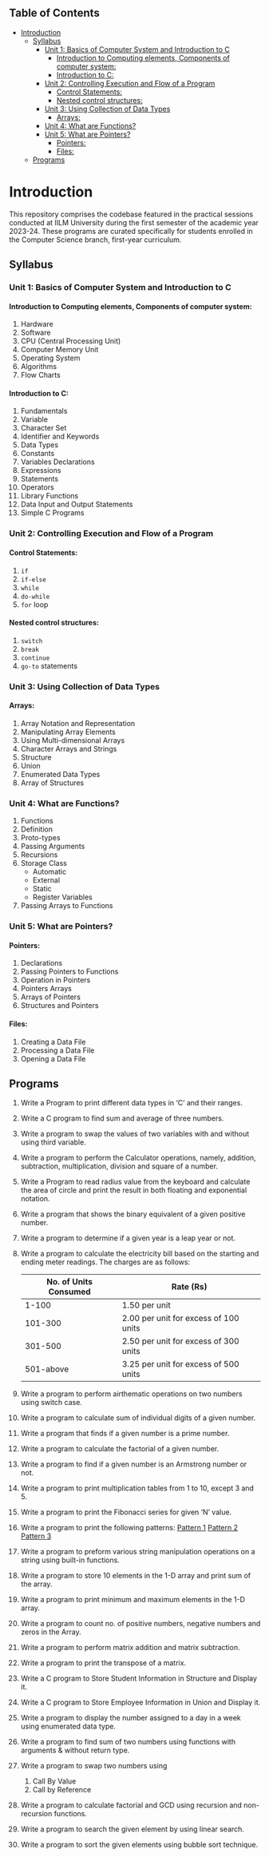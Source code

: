 ## Table of Contents
- [Introduction](#introduction)
  - [Syllabus](#syllabus)
    - [Unit 1: Basics of Computer System and Introduction to C](#unit-1-basics-of-computer-system-and-introduction-to-c)
      - [Introduction to Computing elements, Components of computer system:](#introduction-to-computing-elements-components-of-computer-system)
      - [Introduction to C:](#introduction-to-c)
    - [Unit 2: Controlling Execution and Flow of a Program](#unit-2-controlling-execution-and-flow-of-a-program)
      - [Control Statements:](#control-statements)
      - [Nested control structures:](#nested-control-structures)
    - [Unit 3: Using Collection of Data Types](#unit-3-using-collection-of-data-types)
      - [Arrays:](#arrays)
    - [Unit 4: What are Functions?](#unit-4-what-are-functions)
    - [Unit 5: What are Pointers?](#unit-5-what-are-pointers)
      - [Pointers:](#pointers)
      - [Files:](#files)
  - [Programs](#programs)

# Introduction
This repository comprises the codebase featured in the practical sessions conducted at IILM University during the first semester of the academic year 2023-24. These programs are curated specifically for students enrolled in the Computer Science branch, first-year curriculum.
## Syllabus
### Unit 1: Basics of Computer System and Introduction to C
#### Introduction to Computing elements, Components of computer system:
   1. Hardware
   2. Software
   3. CPU (Central Processing Unit)
   4. Computer Memory Unit
   5. Operating System
   6. Algorithms
   7. Flow Charts

#### Introduction to C:
   1. Fundamentals
   2. Variable
   3. Character Set
   4. Identifier and Keywords
   5. Data Types
   6. Constants
   7. Variables Declarations
   8. Expressions
   9. Statements
   10. Operators
   11. Library Functions
   12. Data Input and Output Statements
   13. Simple C Programs

### Unit 2: Controlling Execution and Flow of a Program
#### Control Statements: 
   1. `if`
   2. `if-else`
   3. `while`
   4. `do-while`
   5. `for` loop

#### Nested control structures:
   1. `switch`
   2. `break`
   3. `continue`
   4. `go-to` statements

### Unit 3: Using Collection of Data Types
#### Arrays: 
   1. Array Notation and Representation
   2. Manipulating Array Elements
   3. Using Multi-dimensional Arrays
   4. Character Arrays and Strings
   5. Structure
   6. Union
   7. Enumerated Data Types
   8. Array of Structures

### Unit 4: What are Functions?
   1. Functions
   2. Definition
   3. Proto-types
   4. Passing Arguments
   5. Recursions
   6. Storage Class
      - Automatic
      - External
      - Static
      - Register Variables
   7. Passing Arrays to Functions

### Unit 5: What are Pointers?
#### Pointers: 
   1. Declarations
   2. Passing Pointers to Functions
   3. Operation in Pointers
   4. Pointers Arrays
   5. Arrays of Pointers
   6. Structures and Pointers

#### Files:
   1. Creating a Data File
   2. Processing a Data File
   3. Opening a Data File

## Programs
   1. Write a Program to print different data types in ‘C’ and their ranges.
   2. Write a C program to find sum and average of three numbers.
   3. Write a program to swap the values of two variables with and without using third
variable.
   4. Write a program to perform the Calculator operations, namely, addition,
subtraction, multiplication, division and square of a number.
   5. Write a Program to read radius value from the keyboard and calculate the area of
circle and print the result in both floating and exponential notation.
   6. Write a program that shows the binary equivalent of a given positive number.
   7. Write a program to determine if a given year is a leap year or not.
   8. Write a program to calculate the electricity bill based on the starting and ending meter readings. The charges are as follows:
   
      | No. of Units Consumed | Rate (Rs)           |
      | ---------------------- | -------------------- |
      | 1-100                  | 1.50 per unit        |
      | 101-300                | 2.00 per unit for excess of 100 units |
      | 301-500                | 2.50 per unit for excess of 300 units |
      | 501-above              | 3.25 per unit for excess of 500 units |
   9. Write a program to perform airthematic operations on two numbers using switch case.
   10. Write a program to calculate sum of individual digits of a given number.
   11. Write a program that finds if a given number is a prime number.
   12. Write a program to calculate the factorial of a given number.
   13. Write a program to find if a given number is an Armstrong number or not.
   14. Write a program to print multiplication tables from 1 to 10, except 3 and 5.
   15. Write a program to print the Fibonacci series for given ‘N’ value.
   15. Write a program to print the following patterns:
      [Pattern 1](./assets/program16/pat1.png)
      [Pattern 2](./assets/program16/pat2.png)
      [Pattern 3](./assets/program16/pat3.png)
   17. Write a program to preform various string manipulation operations on a string using built-in functions.
   18. Write a program to store 10 elements in the 1-D array and print sum of the array.
   19. Write a program to print minimum and maximum elements in the 1-D array.
   20. Write a program to count no. of positive numbers, negative numbers and zeros in the Array.
   21. Write a program to perform matrix addition and matrix subtraction.
   22. Write a program to print the transpose of a matrix.
   23. Write a C program to Store Student Information in Structure and Display it.
   24. Write a C program to Store Employee Information in Union and Display it.
   25. Write a program to display the number assigned to a day in a week using enumerated data type.
   26. Write a program to find sum of two numbers using functions with arguments & without return type.
   27. Write a program to swap two numbers using
       1.  Call By Value 
       2.  Call by Reference
   28. Write a program to calculate factorial and GCD using recursion and non-recursion functions.
   29. Write a program to search the given element by using linear search.
   30. Write a program to sort the given elements using bubble sort technique.
